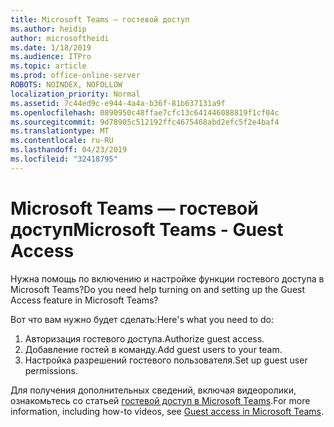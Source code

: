 ```yaml
---
title: Microsoft Teams — гостевой доступ
ms.author: heidip
author: microsoftheidi
ms.date: 1/18/2019
ms.audience: ITPro
ms.topic: article
ms.prod: office-online-server
ROBOTS: NOINDEX, NOFOLLOW
localization_priority: Normal
ms.assetid: 7c44ed9c-e944-4a4a-b36f-81b637131a9f
ms.openlocfilehash: 0890950c48ffae7cfc13c641446088819f1cf04c
ms.sourcegitcommit: 9d78905c512192ffc4675468abd2efc5f2e4baf4
ms.translationtype: MT
ms.contentlocale: ru-RU
ms.lasthandoff: 04/23/2019
ms.locfileid: "32418795"
---
```

# <a name="microsoft-teams---guest-access"></a><span data-ttu-id="b52ee-102">Microsoft Teams — гостевой доступ</span><span class="sxs-lookup"><span data-stu-id="b52ee-102">Microsoft Teams - Guest Access</span></span>

<span data-ttu-id="b52ee-103">Нужна помощь по включению и настройке функции гостевого доступа в Microsoft Teams?</span><span class="sxs-lookup"><span data-stu-id="b52ee-103">Do you need help turning on and setting up the Guest Access feature in Microsoft Teams?</span></span>

<span data-ttu-id="b52ee-104">Вот что вам нужно будет сделать:</span><span class="sxs-lookup"><span data-stu-id="b52ee-104">Here's what you need to do:</span></span>

1. <span data-ttu-id="b52ee-105">Авторизация гостевого доступа.</span><span class="sxs-lookup"><span data-stu-id="b52ee-105">Authorize guest access.</span></span>
1. <span data-ttu-id="b52ee-106">Добавление гостей в команду.</span><span class="sxs-lookup"><span data-stu-id="b52ee-106">Add guest users to your team.</span></span>
1. <span data-ttu-id="b52ee-107">Настройка разрешений гостевого пользователя.</span><span class="sxs-lookup"><span data-stu-id="b52ee-107">Set up guest user permissions.</span></span>

<span data-ttu-id="b52ee-108">Для получения дополнительных сведений, включая видеоролики, ознакомьтесь со статьей [гостевой доступ в Microsoft Teams](https://docs.microsoft.com/en-us/microsoftteams/guest-access).</span><span class="sxs-lookup"><span data-stu-id="b52ee-108">For more information, including how-to videos, see [Guest access in Microsoft Teams](https://docs.microsoft.com/en-us/microsoftteams/guest-access).</span></span>

